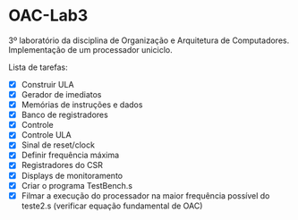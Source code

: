# OAC-Lab3
 3º laboratório da disciplina de Organização e Arquitetura de Computadores. Implementação de um processador uniciclo.

Lista de tarefas:
- [x] Construir ULA
- [x] Gerador de imediatos
- [x] Memórias de instruções e dados
- [x] Banco de registradores
- [x] Controle
- [x] Controle ULA
- [x] Sinal de reset/clock
- [x] Definir frequência máxima
- [x] Registradores do CSR
- [x] Displays de monitoramento
- [x] Criar o programa TestBench.s
- [x] Filmar a execução do processador na maior frequência possível do teste2.s (verificar equação fundamental de OAC)
